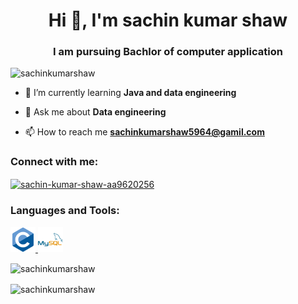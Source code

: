 <h1 align="center">Hi 👋, I'm sachin kumar shaw</h1>
<h3 align="center">I am pursuing Bachlor of computer application</h3>

<p align="left"> <img src="https://komarev.com/ghpvc/?username=sachinkumarshaw&label=Profile%20views&color=0e75b6&style=flat" alt="sachinkumarshaw" /> </p>

- 🌱 I’m currently learning **Java and data engineering**

- 💬 Ask me about **Data engineering**

- 📫 How to reach me **sachinkumarshaw5964@gamil.com**

<h3 align="left">Connect with me:</h3>
<p align="left">
<a href="https://linkedin.com/in/sachin-kumar-shaw-aa9620256" target="blank"><img align="center" src="https://raw.githubusercontent.com/rahuldkjain/github-profile-readme-generator/master/src/images/icons/Social/linked-in-alt.svg" alt="sachin-kumar-shaw-aa9620256" height="30" width="40" /></a>
</p>

<h3 align="left">Languages and Tools:</h3>
<p align="left"> <a href="https://www.cprogramming.com/" target="_blank" rel="noreferrer"> <img src="https://raw.githubusercontent.com/devicons/devicon/master/icons/c/c-original.svg" alt="c" width="40" height="40"/> </a> <a href="https://www.mysql.com/" target="_blank" rel="noreferrer"> <img src="https://raw.githubusercontent.com/devicons/devicon/master/icons/mysql/mysql-original-wordmark.svg" alt="mysql" width="40" height="40"/> </a> </p>

<p><img align="center" src="https://github-readme-stats.vercel.app/api/top-langs?username=sachinkumarshaw&show_icons=true&locale=en&layout=compact" alt="sachinkumarshaw" /></p>

<p><img align="center" src="https://github-readme-streak-stats.herokuapp.com/?user=sachinkumarshaw&" alt="sachinkumarshaw" /></p>
